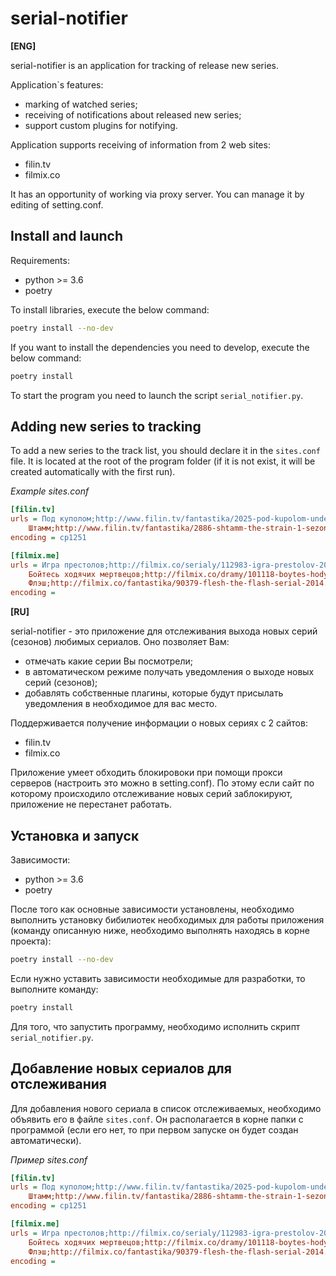 serial-notifier
===============

**[ENG]**

serial-notifier is an application for tracking of release new series.

Application`s features:
* marking of watched series;
* receiving of notifications about released new series;
* support custom plugins for notifying.

Application supports receiving of information from 2 web sites:

* filin.tv
* filmix.co

It has an opportunity of working via proxy server. You can manage it by editing 
of setting.conf.

## Install and launch

Requirements:

- python >= 3.6
- poetry

To install libraries, execute the below command:

```bash
poetry install --no-dev
```

If you want to install the dependencies you need to develop, execute the 
below command:

```bash
poetry install
```

To start the program you need to launch the script `serial_notifier.py`.

## Adding new series to tracking

To add a new series to the track list, you should declare it in the
`sites.conf` file. It is located at the root of the program folder (if it 
is not exist, it will be created automatically with the first run).

_Example sites.conf_

```ini
[filin.tv]
urls = Под куполом;http://www.filin.tv/fantastika/2025-pod-kupolom-under-the-dome-1-sezon-onlajn.html
    Штамм;http://www.filin.tv/fantastika/2886-shtamm-the-strain-1-sezon-onlayn.html
encoding = cp1251

[filmix.me]
urls = Игра престолов;http://filmix.co/serialy/112983-igra-prestolov-2016.html
    Бойтесь ходячих мертвецов;http://filmix.co/dramy/101118-boytes-hodyachih-mertvecov-fear-the-walking-dead-serial-2015.html
    Флэш;http://filmix.co/fantastika/90379-flesh-the-flash-serial-2014.html
encoding =
```

**[RU]**

serial-notifier - это приложение для отслеживания выхода новых серий (сезонов) 
любимых сериалов.
Оно позволяет Вам:

* отмечать какие серии Вы посмотрели;
* в автоматическом режиме получать уведомления о выходе новых серий (сезонов);
* добавлять собственные плагины, которые будут присылать уведомления в 
необходимое для вас место.

Поддерживается получение информации о новых сериях с 2 сайтов:

* filin.tv
* filmix.co

Приложение умеет обходить блокировоки при помощи прокси серверов (настроить 
это можно в setting.conf). 
По этому если сайт по которому происходило отслеживание новых серий 
заблокируют, приложение не перестанет работать.

## Установка и запуск

Зависимости:

- python >= 3.6
- poetry

После того как основные зависимости установлены, необходимо выполнить установку
бибилиотек необходимых для работы приложения (команду описанную ниже, 
необходимо выполнять находясь в корне проекта):

```bash
poetry install --no-dev
```

Если нужно уставить зависимости необходимые для разработки, то выполните 
команду:

```bash
poetry install
```

Для того, что запустить программу, необходимо исполнить скрипт
`serial_notifier.py`.

## Добавление новых сериалов для отслеживания

Для добавления нового сериала в список отслеживаемых, необходимо объявить его в
файле `sites.conf`. Он располагается в корне папки с программой (если его нет,
то при первом запуске он будет создан автоматически).

_Пример sites.conf_

```ini
[filin.tv]
urls = Под куполом;http://www.filin.tv/fantastika/2025-pod-kupolom-under-the-dome-1-sezon-onlajn.html
    Штамм;http://www.filin.tv/fantastika/2886-shtamm-the-strain-1-sezon-onlayn.html
encoding = cp1251

[filmix.me]
urls = Игра престолов;http://filmix.co/serialy/112983-igra-prestolov-2016.html
    Бойтесь ходячих мертвецов;http://filmix.co/dramy/101118-boytes-hodyachih-mertvecov-fear-the-walking-dead-serial-2015.html
    Флэш;http://filmix.co/fantastika/90379-flesh-the-flash-serial-2014.html
encoding =
```